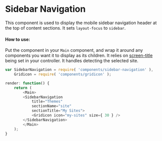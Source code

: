 Sidebar Navigation
==================

This component is used to display the mobile sidebar navigation header at the top of content sections. It sets `layout-focus` to `sidebar`.

#### How to use:

Put the component in your `Main` component, and wrap it around any components you want it to display as its children. It relies on [screen-title](/client/lib/screen-title) being set in your controller. It handles detecting the selected site.

```js
var SidebarNavigation = require( 'components/sidebar-navigation' ),
	Gridicon = require( 'components/gridicon' );

render: function() {
    return (
        <Main>
		<SidebarNavigation
			title="Themes"
			sectionName="site"
			sectionTitle="My Sites">
			<Gridicon icon="my-sites" size={ 30 } />
		</SidebarNavigation>
        </Main>
    );
}
```
